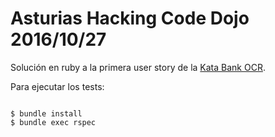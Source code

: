 Asturias Hacking Code Dojo 2016/10/27
=====================================

Solución en ruby a la primera user story de la [Kata Bank
OCR](http://www.codingdojo.org/cgi-bin/index.pl?KataBankOCR).

Para ejecutar los tests:

```{.bash}

$ bundle install
$ bundle exec rspec

```
